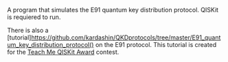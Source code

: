 A program that simulates the E91 quantum key distribution protocol.
QISKit is requiered to run.

There is also a [tutorial]https://github.com/kardashin/QKDprotocols/tree/master/E91_quantum_key_distribution_protocol() on the E91 protocol.
This tutorial is created for the [Teach Me QISKit Award](https://qx-awards.mybluemix.net/) contest.
